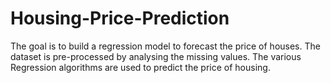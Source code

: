 # Housing-Price-Prediction


The goal is to build a regression model to forecast the price of houses. The dataset is pre-processed by analysing the missing values. The various Regression algorithms are used to predict the price of housing.
